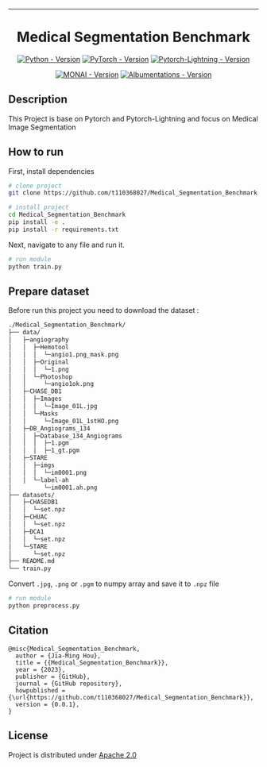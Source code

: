 
---

<div align="center">    
 
# Medical Segmentation Benchmark



[![Python - Version](https://img.shields.io/badge/PYTHON-3.7+-blue?style=for-the-badge&logo=python)](https://docs.python.org/3.7/)
[![PyTorch - Version](https://img.shields.io/badge/PYTORCH-1.12.1-red?style=for-the-badge&logo=pytorch)](https://github.com/pytorch/pytorch)
[![Pytorch-Lightning - Version](https://img.shields.io/badge/pytorch_Lightning-1.9.0+-%3CCOLOR%3E.svg?style=for-the-badge&logo=pytorch-lightning&logoColor=green)](https://github.com/Lightning-AI/lightning)

[![MONAI - Version](https://img.shields.io/badge/Monai-1.1.0+-blue?style=for-the-badge)](https://github.com/Project-MONAI/MONAI)
[![Albumentations - Version](https://img.shields.io/badge/albumentations-1.3.0+-red?style=for-the-badge)](https://github.com/albumentations-team/albumentations/)

</div>
 
## Description   
This Project is base on Pytorch and Pytorch-Lightning and focus on Medical Image Segmentation

## How to run   
First, install dependencies   
```bash
# clone project   
git clone https://github.com/t110368027/Medical_Segmentation_Benchmark

# install project   
cd Medical_Segmentation_Benchmark
pip install -e .   
pip install -r requirements.txt
 ```   
 Next, navigate to any file and run it.   
 ```bash
# run module   
python train.py
```

## Prepare dataset
Before run this project you need to download the dataset :
```bash
./Medical_Segmentation_Benchmark/
├── data/
│   ├─angiography
│   │  ├─Hemotool
│   │  │  └─angio1.png_mask.png  
│   │  ├─Original
│   │  │  └─1.png
│   │  └─Photoshop
│   │     └─angio1ok.png
│   ├─CHASE_DB1
│   │  ├─Images
│   │  │  └─Image_01L.jpg
│   │  └─Masks
│   │     └─Image_01L_1stHO.png
│   ├─DB_Angiograms_134
│   │  ├─Database_134_Angiograms
│   │  │  ├─1.pgm
│   │  │  ├─1_gt.pgm
│   ├─STARE
│   │  ├─imgs
│   │  │  └─im0001.png
│   │  └─label-ah
│         └─im0001.ah.png
├── datasets/
│   ├─CHASEDB1
│   │  └─set.npz
│   ├─CHUAC
│   │  └─set.npz
│   ├─DCA1
│   │  └─set.npz
│   └─STARE
│      └─set.npz
├── README.md
└── train.py
```
Convert `.jpg`, `.png` or `.pgm` to numpy array and save it to `.npz` file
 ```bash
# run module   
python preprocess.py
```

## Citation   
```
@misc{Medical_Segmentation_Benchmark,
  author = {Jia-Ming Hou},
  title = {{Medical_Segmentation_Benchmark}},
  year = {2023},
  publisher = {GitHub},
  journal = {GitHub repository},
  howpublished = {\url{https://github.com/t110368027/Medical_Segmentation_Benchmark}},
  version = {0.0.1}, 
}
```   
## License
 
Project is distributed under [Apache 2.0](https://github.com/t110368027/Medical_Segmentation_Benchmark/blob/main/LICENSE)